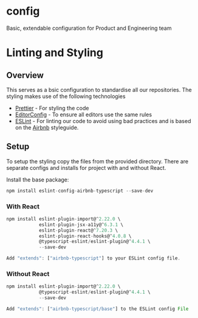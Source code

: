 # config
Basic, extendable configuration for Product and Engineering team


# Linting and Styling

## Overview

This serves as a bsic configuration to standardise all our repositories. The styling makes use of the following technologies

  * [Prettier](https://prettier.io/) - For styling the code
  * [EditorConfig](https://editorconfig.org/) - To ensure all editors use the same rules
  * [ESLint](https://eslint.org/docs/) - For linting our code to avoid using bad practices and is based on the [Airbnb](https://github.com/airbnb/javascript) styleguide.

## Setup 

To setup the styling copy the files from the provided directory. There are separate configs and installs for project with and without React.

Install the base package:
```javascript
npm install eslint-config-airbnb-typescript --save-dev
```

### With React 
```javascript
npm install eslint-plugin-import@^2.22.0 \
            eslint-plugin-jsx-a11y@^6.3.1 \
            eslint-plugin-react@^7.20.3 \
            eslint-plugin-react-hooks@^4.0.8 \
            @typescript-eslint/eslint-plugin@^4.4.1 \
            --save-dev

Add "extends": ["airbnb-typescript"] to your ESLint config file.
```

### Without React 
```javascript
npm install eslint-plugin-import@^2.22.0 \
            @typescript-eslint/eslint-plugin@^4.4.1 \
            --save-dev

Add "extends": ["airbnb-typescript/base"] to the ESLint config File
```

